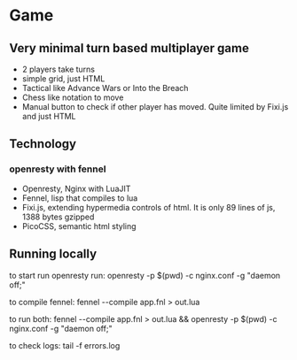 # Game
## Very minimal turn based multiplayer game
- 2 players take turns
- simple grid, just HTML
- Tactical like Advance Wars or Into the Breach
- Chess like notation to move
- Manual button to check if other player has moved. Quite limited by Fixi.js and just HTML

## Technology
### openresty with fennel
- Openresty, Nginx with LuaJIT
- Fennel, lisp that compiles to lua
- Fixi.js, extending hypermedia controls of html. It is only 89 lines of js, 1388 bytes gzipped
- PicoCSS, semantic html styling

## Running locally

to start run openresty run:
    openresty -p $(pwd) -c nginx.conf -g "daemon off;"

to compile fennel:
    fennel --compile app.fnl > out.lua

to run both: 
    fennel --compile app.fnl > out.lua && openresty -p $(pwd) -c nginx.conf -g "daemon off;"


to check logs:
    tail -f errors.log


